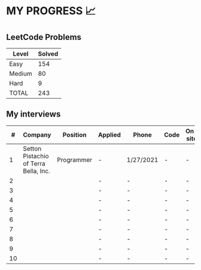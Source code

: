 # MY PROGRESS 📈

## LeetCode Problems

| Level  | Solved |
|--------|--------|
| Easy   |    154 |
| Medium |     80 |
| Hard   |      9 |
| TOTAL  |    243 |

## My interviews

| #  | Company                               | Position                 | Applied | Phone     | Code | On-site | Offer |
|----|---------------------------------------|--------------------------|---------|-----------|------|---------|-------|
| 1  | Setton Pistachio of Terra Bella, Inc. | Programmer               | -       | 1/27/2021 | -    | -       | -     |
| 2  |                                       |                          | -       | -         | -    | -       | -     |
| 3  |                                       |                          | -       | -         | -    | -       | -     |
| 4  |                                       |                          | -       | -         | -    | -       | -     |
| 5  |                                       |                          | -       | -         | -    | -       | -     |
| 6  |                                       |                          | -       | -         | -    | -       | -     |
| 7  |                                       |                          | -       | -         | -    | -       | -     |
| 8  |                                       |                          | -       | -         | -    | -       | -     |
| 9  |                                       |                          | -       | -         | -    | -       | -     |
| 10 |                                       |                          | -       | -         | -    | -       | -     |

